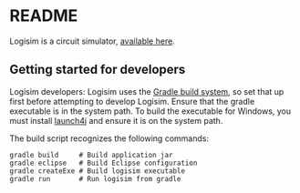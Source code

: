 # README

Logisim is a circuit simulator, [available here](http://ozark.hendrix.edu/~burch/logisim/).

## Getting started for developers
Logisim developers: Logisim uses the [Gradle build system](http://www.gradle.org), so set that up first before attempting to develop Logisim. Ensure that the gradle executable is in the system path. To build the executable for Windows, you must install [launch4j](http://launch4j.sourceforge.net/) and ensure it is on the system path.

The build script recognizes the following commands:

	gradle build     # Build application jar
	gradle eclipse   # Build Eclipse configuration
	gradle createExe # Build logisim executable
	gradle run       # Run logisim from gradle

